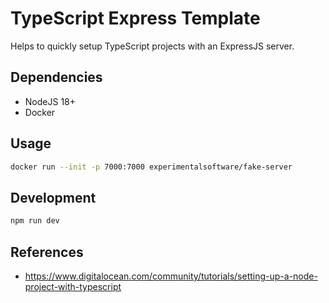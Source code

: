 # TypeScript Express Template

Helps to quickly setup TypeScript projects with an ExpressJS server.

## Dependencies

- NodeJS 18+
- Docker

## Usage

```sh
docker run --init -p 7000:7000 experimentalsoftware/fake-server
```

## Development

```sh
npm run dev
```

## References

- https://www.digitalocean.com/community/tutorials/setting-up-a-node-project-with-typescript
